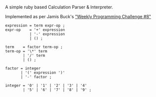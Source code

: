 A simple ruby based Calculation Parser & Interpreter.

Implemented as per Jamis Buck's ["Weekly Programming Challenge #8"](http://weblog.jamisbuck.org/2016/9/17/weekly-programming-challenge-8.html)

```
expression = term expr-op ;
expr-op    = '+' expression
           | '-' expression
           | () ;

term    = factor term-op ;
term-op = '\*' term
        | '/' term
        | () ;

factor = integer
       | '(' expression ')'
       | '-' factor ;

integer = '0' | '1' | '2' | '3' | '4'
        | '5' | '6' | '7' | '8' | '9' ;
```
